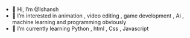 - 👋 Hi, I’m @Ishansh 
- 👀 I’m interested in animation , video editing , game development , Ai , machine learning and programming obviously 
- 🌱 I’m currently learning Python , html , Css , Javascript

<!---
IshanshPrj007/IshanshPrj007 is a ✨ special ✨ repository because its `README.md` (this file) appears on your GitHub profile.
You can click the Preview link to take a look at your changes.
--->
